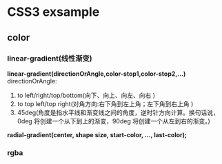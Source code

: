 # CSS3 exsample
## color
### linear-gradient(线性渐变)
**linear-gradient(directionOrAngle,color-stop1,color-stop2,...)**  
directionOrAngle:  
1. to left/right/top/bottom(向下、向上、向左、向右 )
2. to top left/top right(对角方向:右下角到左上角；左下角到右上角  )   
3. 45deg(角度是指水平线和渐变线之间的角度，逆时针方向计算。换句话说，0deg 将创建一个从下到上的渐变，90deg 将创建一个从左到右的渐变。)  

**radial-gradient(center, shape size, start-color, ..., last-color);**  


### rgba




